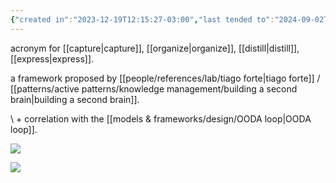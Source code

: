 ```yaml
---
{"created in":"2023-12-19T12:15:27-03:00","last tended to":"2024-09-02T15:04:42-03:00","dg-publish":true,"aliases":["CODE"],"tags":["framework"],"permalink":"/models-and-frameworks/lab/c-o-d-e/","dgPassFrontmatter":true,"created":"2023-12-19T12:15:27.352-03:00","updated":"2024-09-02T15:04:42.689-03:00"}
---
```


acronym for [[capture\|capture]], [[organize\|organize]], [[distill\|distill]], [[express\|express]].

a framework proposed by [[people/references/lab/tiago forte\|tiago forte]] / [[patterns/active patterns/knowledge management/building a second brain\|building a second brain]].

\ + correlation with the [[models & frameworks/design/OODA loop\|OODA loop]].

<!--![CODE - BASB.png](/img/user/images/models%20&%20frameworks/CODE%20-%20BASB.png)-->
![](https://i.imgur.com/VWHx79w.png)


<!--![CODE intro - BASB.png](/img/user/images/models%20&%20frameworks/CODE%20intro%20-%20BASB.png)-->
![](https://i.imgur.com/1AIUIXr.png)

